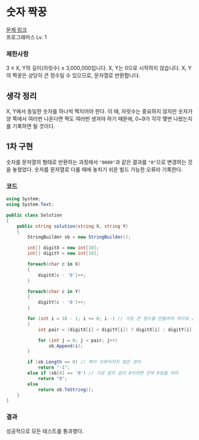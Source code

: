# 숫자 짝꿍

[문제 링크](https://school.programmers.co.kr/learn/courses/30/lessons/131128)  
프로그래머스 Lv. 1

### 제한사항

3 ≤ X, Y의 길이(자릿수) ≤ 3,000,000입니다.
X, Y는 0으로 시작하지 않습니다.
X, Y의 짝꿍은 상당히 큰 정수일 수 있으므로, 문자열로 반환합니다.

## 생각 정리

X, Y에서 동일한 숫자를 하나씩 짝지어야 한다. 이 때, 자릿수는 중요하지 않지만 숫자가 양 쪽에서 여러번 나온다면 짝도 여러번 생겨야 하기 때문에, 0~9가 각각 몇번 나왔는지를 기록하면 될 것이다.

## 1차 구현

숫자를 문자열의 형태로 반환하는 과정에서 `"0000"`과 같은 결과를 `"0"`으로 변경하는 것을 놓쳤었다. 숫자를 문자열로 다룰 때에 놓치기 쉬운 빌드 가능한 오류라 기록한다.

### 코드

```C#
using System;
using System.Text;

public class Solution
{
    public string solution(string X, string Y)
    {
        StringBuilder sb = new StringBuilder();

        int[] digitX = new int[10];
        int[] digitY = new int[10];

        foreach(char c in X)
        {
            digitX[c - '0']++;
        }

        foreach(char c in Y)
        {
            digitY[c - '0']++;
        }

        for (int i = 10 - 1; i >= 0; i--) // 가장 큰 정수를 만들어야 하므로 큰 값부터 사용한다
        {
            int pair = (digitX[i] < digitY[i]) ? digitX[i] : digitY[i]; // 해당 숫자가 덜 등장한 쪽

            for (int j = 0; j < pair; j++)
                sb.Append(i);
        }

        if (sb.Length == 0) // 짝이 이루어지지 않은 경우
            return "-1";
        else if (sb[0] == '0') // 가장 앞의 값이 0이라면 전부 0임을 의미
            return "0";
        else
            return sb.ToString();
    }
}
```

### 결과

성공적으로 모든 테스트를 통과했다.
